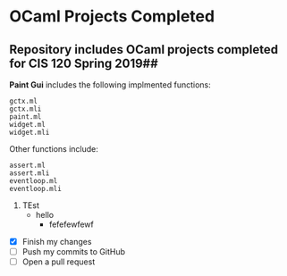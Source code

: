 # OCaml Projects Completed  #
## Repository includes OCaml projects completed for CIS 120 Spring 2019## 
**Paint Gui** includes the following implmented functions:
```
gctx.ml
gctx.mli
paint.ml
widget.ml
widget.mli
```

Other functions include:

```
assert.ml
assert.mli
eventloop.ml
eventloop.mli
```

1. TEst
     - hello
       - fefefewfewf

- [x] Finish my changes
- [ ] Push my commits to GitHub
- [ ] Open a pull request
